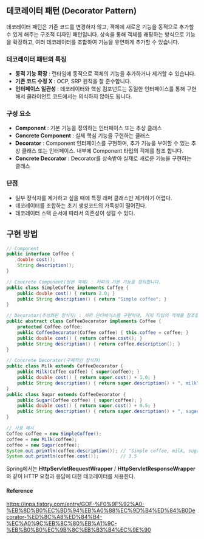 ## 데코레이터 패턴 (Decorator Pattern)

데코레이터 패턴은 기존 코드를 변경하지 않고, 객체에 새로운 기능을 동적으로 추가할 수 있게 해주는 구조적 디자인 패턴입니다.
상속을 통해 객체를 래핑하는 방식으로 기능을 확장하고, 여러 데코레이터를 조합하여 기능을 유연하게 추가할 수 있습니다.

### 데코레이터 패턴의 특징

- **동적 기능 확장** : 런타임에 동적으로 객체의 기능을 추가하거나 제거할 수 있습니다. 
- **기존 코드 수정 X** : OCP, SRP 원칙을 잘 준수합니다. 
- **인터페이스 일관성** : 데코레이터와 핵심 컴포넌트는 동일한 인터페이스를 통해 구현해서 클라이언트 코드에서는 의식하지 않아도 됩니다.

### 구성 요소

- **Component** : 기본 기능을 정의하는 인터페이스 또는 추상 클래스
- **Concrete Component** : 실제 핵심 기능을 구현하는 클래스
- **Decorator** : Component 인터페이스를 구현하며, 추가 기능을 부여할 수 있는 추상 클래스 또는 인터페이스. 내부에 Component 타입의 객체를 참조 합니다.
- **Concrete Decorator** : Decorator를 상속받아 실제로 새로운 기능을 구현하는 클래스

### 단점

- 일부 장식자를 제거하고 싶을 때에 특정 래퍼 클래스만 제거하기 어렵다.
- 데코레이터를 조합하는 초기 생성코드의 가독성이 떨어진다.
- 데코레이터 스택 순서에 따라서 의존성이 생길 수 있다.

## 구현 방법

```java
// Component
public interface Coffee {
    double cost();
    String description();
}

// Concrete Component(원본 객체) : 커피의 기본 기능을 정의합니다.
public class SimpleCoffee implements Coffee {
    public double cost() { return 2.0; }
    public String description() { return "Simple coffee"; }
}

// Decorator(추상화된 장식자) : 커피 인터페이스를 구현하며, 커피 타입의 객체를 참조합니다.
public abstract class CoffeeDecorator implements Coffee {
    protected Coffee coffee;
    public CoffeeDecorator(Coffee coffee) { this.coffee = coffee; }
    public double cost() { return coffee.cost(); }
    public String description() { return coffee.description(); }
}

// Concrete Decorator(구체적인 장식자)
public class Milk extends CoffeeDecorator {
    public Milk(Coffee coffee) { super(coffee); }
    public double cost() { return super.cost() + 1.0; }
    public String description() { return super.description() + ", milk"; }
}
public class Sugar extends CoffeeDecorator {
    public Sugar(Coffee coffee) { super(coffee); }
    public double cost() { return super.cost() + 0.5; }
    public String description() { return super.description() + ", sugar"; }
}

// 사용 예시
Coffee coffee = new SimpleCoffee();
coffee = new Milk(coffee);
coffee = new Sugar(coffee);
System.out.println(coffee.description()); // "Simple coffee, milk, sugar"
System.out.println(coffee.cost());        // 3.5
```

Spring에서는 **HttpServletRequestWrapper** / **HttpServletResponseWrapper**와 같이 HTTP 요청과 응답에 대한 데코레이터를 사용한다.

#### Reference

https://inpa.tistory.com/entry/GOF-%F0%9F%92%A0-%EB%8D%B0%EC%BD%94%EB%A0%88%EC%9D%B4%ED%84%B0Decorator-%ED%8C%A8%ED%84%B4-%EC%A0%9C%EB%8C%80%EB%A1%9C-%EB%B0%B0%EC%9B%8C%EB%B3%B4%EC%9E%90
